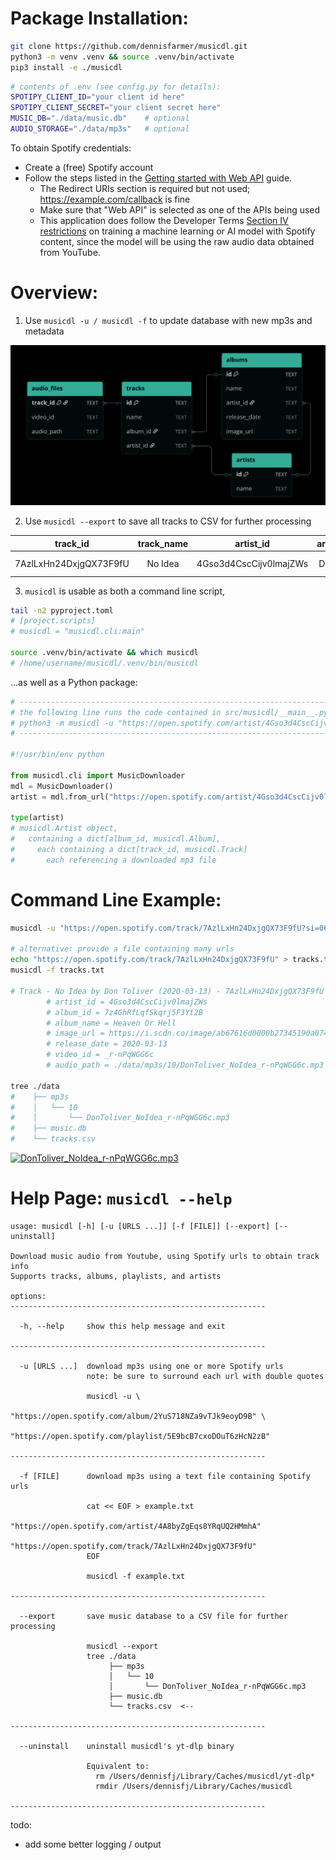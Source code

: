 # Package Installation:
```bash
git clone https://github.com/dennisfarmer/musicdl.git
python3 -m venv .venv && source .venv/bin/activate
pip3 install -e ./musicdl
```

```bash
# contents of .env (see config.py for details):
SPOTIPY_CLIENT_ID="your client id here"
SPOTIPY_CLIENT_SECRET="your client secret here"
MUSIC_DB="./data/music.db"    # optional
AUDIO_STORAGE="./data/mp3s"   # optional
```

To obtain Spotify credentials:
- Create a (free) Spotify account
- Follow the steps listed in the [Getting started with Web API](https://developer.spotify.com/documentation/web-api/tutorials/getting-started) guide.
    - The Redirect URIs section is required but not used; https://example.com/callback is fine
    - Make sure that "Web API" is selected as one of the APIs being used
    - This application does follow the Developer Terms [Section IV restrictions](https://developer.spotify.com/terms#section-iv-restrictions) on training a machine learning or AI model with Spotify content, since the model will be using the raw audio data obtained from YouTube.

# Overview:

1. Use `musicdl -u / musicdl -f` to update database with new mp3s and metadata

![ER Diagram](er_diagram.png)

2. Use `musicdl --export` to save all tracks to CSV for further processing

|track_id|track_name|artist_id|artist_name|album_id|album_name|release_date|image_url|video_id|audio_path|
|:------:|:--------:|:-------:|:---------:|:------:|:--------:|:----------:|:-------:|:------:|:--------:|
|7AzlLxHn24DxjgQX73F9fU|No Idea|4Gso3d4CscCijv0lmajZWs|Don Toliver|7z4GhRfLqfSkqrj5F3Yt2B|Heaven Or Hell|2020-03-13|https://i.scdn.co/image/ab67616d0000b27345190a074bef3e8ce868b60c|_r-nPqWGG6c|./data/mp3s/10/DonToliver_NoIdea_r-nPqWGG6c.mp3|

3. `musicdl` is usable as both a command line script,
```bash
tail -n2 pyproject.toml
# [project.scripts]
# musicdl = "musicdl.cli:main"

source .venv/bin/activate && which musicdl
# /home/username/musicdl/.venv/bin/musicdl
```
...as well as a Python package:
```python
# ------------------------------------------------------------------------------
# the following line runs the code contained in src/musicdl/__main__.py:
# python3 -m musicdl -u "https://open.spotify.com/artist/4Gso3d4CscCijv0lmajZWs"
# ------------------------------------------------------------------------------

#!/usr/bin/env python 

from musicdl.cli import MusicDownloader
mdl = MusicDownloader()
artist = mdl.from_url("https://open.spotify.com/artist/4Gso3d4CscCijv0lmajZWs")

type(artist)  
# musicdl.Artist object, 
#   containing a dict[album_id, musicdl.Album], 
#     each containing a dict[track_id, musicdl.Track]
#       each referencing a downloaded mp3 file
```

# Command Line Example:
```bash
musicdl -u "https://open.spotify.com/track/7AzlLxHn24DxjgQX73F9fU?si=0684264878094a00"

# alternative: provide a file containing many urls
echo "https://open.spotify.com/track/7AzlLxHn24DxjgQX73F9fU" > tracks.txt
musicdl -f tracks.txt

# Track - No Idea by Don Toliver (2020-03-13) - 7AzlLxHn24DxjgQX73F9fU
        # artist_id = 4Gso3d4CscCijv0lmajZWs
        # album_id = 7z4GhRfLqfSkqrj5F3Yt2B
        # album_name = Heaven Or Hell
        # image_url = https://i.scdn.co/image/ab67616d0000b27345190a074bef3e8ce868b60c
        # release_date = 2020-03-13
        # video_id = _r-nPqWGG6c
        # audio_path = ./data/mp3s/10/DonToliver_NoIdea_r-nPqWGG6c.mp3

tree ./data
#    ├── mp3s
#    │   └── 10
#    │       └── DonToliver_NoIdea_r-nPqWGG6c.mp3
#    ├── music.db
#    └── tracks.csv
```

[![DonToliver_NoIdea_r-nPqWGG6c.mp3](https://img.youtube.com/vi/_r-nPqWGG6c/0.jpg)](https://www.youtube.com/watch?v=_r-nPqWGG6c)

# Help Page: `musicdl --help`

```
usage: musicdl [-h] [-u [URLS ...]] [-f [FILE]] [--export] [--uninstall]

Download music audio from Youtube, using Spotify urls to obtain track info
Supports tracks, albums, playlists, and artists

options:
---------------------------------------------------------

  -h, --help     show this help message and exit
                 
---------------------------------------------------------
                 
  -u [URLS ...]  download mp3s using one or more Spotify urls
                 note: be sure to surround each url with double quotes
                 
                 musicdl -u \
                   "https://open.spotify.com/album/2YuS718NZa9vTJk9eoyD9B" \
                   "https://open.spotify.com/playlist/5E9bcB7cxoDOuT6zHcN2zB"
                 
---------------------------------------------------------
                 
  -f [FILE]      download mp3s using a text file containing Spotify urls
                 
                 cat << EOF > example.txt
                 "https://open.spotify.com/artist/4A8byZgEqs8YRqUQ2HMmhA"
                 "https://open.spotify.com/track/7AzlLxHn24DxjgQX73F9fU"
                 EOF
                 
                 musicdl -f example.txt
                 
---------------------------------------------------------
                 
  --export       save music database to a CSV file for further processing
                 
                 musicdl --export
                 tree ./data
                      ├── mp3s
                      │   └── 10
                      │       └── DonToliver_NoIdea_r-nPqWGG6c.mp3
                      ├── music.db
                      └── tracks.csv  <--
                 
---------------------------------------------------------
                 
  --uninstall    uninstall musicdl's yt-dlp binary
                 
                 Equivalent to:
                   rm /Users/dennisfj/Library/Caches/musicdl/yt-dlp*
                   rmdir /Users/dennisfj/Library/Caches/musicdl
                 
---------------------------------------------------------
```

todo:
- add some better logging / output
